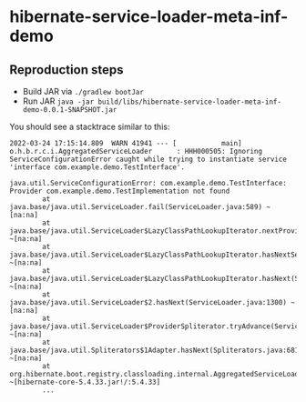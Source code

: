 # hibernate-service-loader-meta-inf-demo

## Reproduction steps

- Build JAR via `./gradlew bootJar`
- Run JAR `java -jar build/libs/hibernate-service-loader-meta-inf-demo-0.0.1-SNAPSHOT.jar`

You should see a stacktrace similar to this:
```
2022-03-24 17:15:14.809  WARN 41941 --- [           main] o.h.b.r.c.i.AggregatedServiceLoader      : HHH000505: Ignoring ServiceConfigurationError caught while trying to instantiate service 'interface com.example.demo.TestInterface'.

java.util.ServiceConfigurationError: com.example.demo.TestInterface: Provider com.example.demo.TestImplementation not found
        at java.base/java.util.ServiceLoader.fail(ServiceLoader.java:589) ~[na:na]
        at java.base/java.util.ServiceLoader$LazyClassPathLookupIterator.nextProviderClass(ServiceLoader.java:1212) ~[na:na]
        at java.base/java.util.ServiceLoader$LazyClassPathLookupIterator.hasNextService(ServiceLoader.java:1221) ~[na:na]
        at java.base/java.util.ServiceLoader$LazyClassPathLookupIterator.hasNext(ServiceLoader.java:1265) ~[na:na]
        at java.base/java.util.ServiceLoader$2.hasNext(ServiceLoader.java:1300) ~[na:na]
        at java.base/java.util.ServiceLoader$ProviderSpliterator.tryAdvance(ServiceLoader.java:1484) ~[na:na]
        at java.base/java.util.Spliterators$1Adapter.hasNext(Spliterators.java:681) ~[na:na]
        at org.hibernate.boot.registry.classloading.internal.AggregatedServiceLoader$ClassPathAndModulePathAggregatedServiceLoader.hasNextIgnoringServiceConfigurationError(AggregatedServiceLoader.java:241) ~[hibernate-core-5.4.33.jar!/:5.4.33]
        ...
```